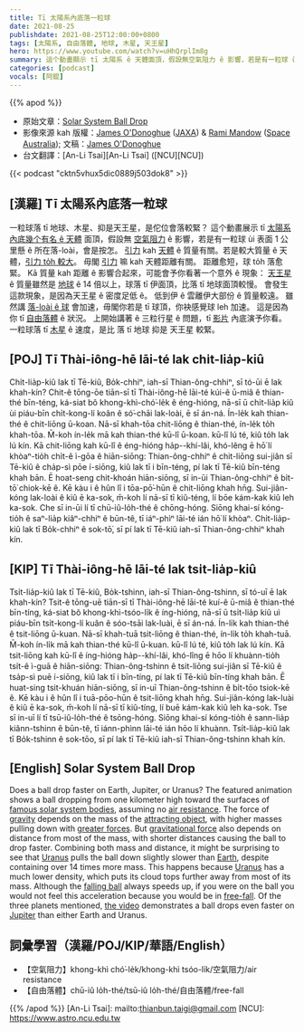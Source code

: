```yaml
---
title: Tī 太陽系內底落一粒球
date: 2021-08-25
publishdate: 2021-08-25T12:00:00+0800
tags: [太陽系, 自由落體, 地球, 木星, 天王星]
hero: https://www.youtube.com/watch?v=uHhQrplIm8g
summary: 這个動畫顯示 tī 太陽系 ê 天體面頂，假設無空氣阻力 ê 影響，若是有一粒球 ùi 表面 1 公里懸 ê 所在落-loài，會是按怎。
categories: [podcast]
vocals: [阿錕]
---
```


{{% apod %}}

- 原始文章：[Solar System Ball Drop](https://apod.nasa.gov/apod/ap210825.html)
- 影像來源 kah 版權：[James O'Donoghue](https://www.youtube.com/user/jayphys85/about) ([JAXA](https://global.jaxa.jp/)) & [Rami Mandow](https://twitter.com/CosmicRami) ([Space Australia](https://spaceaustralia.com/)); 文稿：[James O'Donoghue](https://jamesodonoghue.wixsite.com/home)
- 台文翻譯：[An-Li Tsai][An-Li Tsai] ([NCU][NCU])

{{< podcast "cktn5vhux5dic0889j503dok8" >}}

## [漢羅] Tī 太陽系內底落一粒球
一粒球落 tī 地球、木星、抑是天王星，是佗位會落較緊？
這个動畫展示 tī [太陽系內底幾个有名 ê 天體][famous solar system bodies] 面頂，假設無 [空氣阻力][air resistance] ê 影響，若是有一粒球 ùi 表面 1 公里懸 ê 所在落-loài，會是按怎。
[引力][gravity] kah [天體][attracting object] ê 質量有關。若是較大質量 ê 天體，[引力 to̍h 較大][greater forces]。
毋閣 [引力][gravitational force] 嘛 kah 天體距離有關。
距離愈短，球 to̍h 落愈緊。
Kā 質量 kah 距離 ê 影響合起來，可能會予你看著一个意外 ê 現象：
[天王星][Uranus] ê 質量雖然是 [地球][Earth] ê 14 倍以上，球落 tī 伊面頂，比落 tī 地球面頂較慢。
會發生這款現象，是因為天王星 ê 密度足低 ê。
低到伊 ê 雲離伊大部份 ê 質量較遠。
雖然講 [落-loài ê 球][falling ball] 會加速，毋閣你若是 tī 球頂，你袂感覺球 leh 加速。
這是因為你 tī [自由落體][free-fall] ê 狀況。
上開始講著 ê 三粒行星 ê 問題，tī [影片][the video] 內底演予你看。
一粒球落 tī [木星][Jupiter] ê 速度，是比 落 tī 地球 抑是 天王星 較緊。

## [POJ] Tī Thài-iông-hē lāi-té lak chi̍t-lia̍p-kiû
Chi̍t-lia̍p-kiû lak tī Tē-kiû, Bo̍k-chhiⁿ, iah-sī Thian-ông-chhiⁿ, sī tó-ūi ē lak khah-kín?
Chit-ê tōng-ōe tiān-sī tī Thài-iông-hē lāi-té kúi-ê ū-miâ ê thian-thé bīn-téng, ká-siat bô khong-khì-chó͘-le̍k ê éng-hióng, nā-sī ū chi̍t-lia̍p kiû ùi piáu-bīn chi̍t-kong-lí koân ê só͘-chāi lak-loài, ē sī án-ná.
Ín-le̍k kah thian-thé ê chit-liōng ū-koan.
Nā-sī khah-tōa chit-liōng ê thian-thé, ín-le̍k to̍h khah-tōa.
M̄-koh ín-le̍k mā kah thian-thé kū-lî ū-koan.
kū-lî lú té, kiû to̍h lak lú kín.
Kā chit-liōng kah kū-lî ê éng-hióng ha̍p--khí-lâi, khó-lêng ē hō͘ lí khòaⁿ-tio̍h chi̍t-ê ì-gōa ê hiān-siōng:
Thian-ông-chhiⁿ ê chit-liōng sui-jiân sī Tē-kiû ê cha̍p-sì pōe í-siōng, kiû lak tī i bīn-téng, pí lak tī Tē-kiû bīn-téng khah bān.
Ē hoat-seng chit-khoán hiān-siōng, sī in-ūi Thian-ông-chhiⁿ ê bi̍t-tō͘ chiok-kē ê.
Kē kàu i ê hûn lî i tōa-pō͘-hūn ê chit-liōng khah hn̄g.
Sui-jiân-kóng lak-loài ê kiû ē ka-sok, m̄-koh lí nā-sī tī kiû-téng, lí bōe kám-kak kiû leh ka-sok.
Che sī in-ūi lí tī chū-iû-lo̍h-thé ê chōng-hóng.
Siōng khai-sí kóng-tio̍h ê saⁿ-lia̍p kiâⁿ-chhiⁿ ê būn-tê, tī iáⁿ-phìⁿ lāi-té ián hō͘ lí khòaⁿ.
Chi̍t-lia̍p-kiû lak tī Bo̍k-chhiⁿ ê sok-tō͘, sī pí lak tī Tē-kiû iah-sī Thian-ông-chhiⁿ khah kín.

## [KIP] Tī Thài-iông-hē lāi-té lak tsi̍t-lia̍p-kiû
Tsi̍t-lia̍p-kiû lak tī Tē-kiû, Bo̍k-tshinn, iah-sī Thian-ông-tshinn, sī tó-uī ē lak khah-kín?
Tsit-ê tōng-uē tiān-sī tī Thài-iông-hē lāi-té kuí-ê ū-miâ ê thian-thé bīn-tíng, ká-siat bô khong-khì-tsóo-li̍k ê íng-hióng, nā-sī ū tsi̍t-lia̍p kiû uì piáu-bīn tsi̍t-kong-lí kuân ê sóo-tsāi lak-luài, ē sī án-ná.
Ín-li̍k kah thian-thé ê tsit-liōng ū-kuan.
Nā-sī khah-tuā tsit-liōng ê thian-thé, ín-li̍k to̍h khah-tuā.
M̄-koh ín-li̍k mā kah thian-thé kū-lî ū-kuan.
kū-lî lú té, kiû to̍h lak lú kín.
Kā tsit-liōng kah kū-lî ê íng-hióng ha̍p--khí-lâi, khó-lîng ē hōo lí khuànn-tio̍h tsi̍t-ê ì-guā ê hiān-siōng:
Thian-ông-tshinn ê tsit-liōng sui-jiân sī Tē-kiû ê tsa̍p-sì puē í-siōng, kiû lak tī i bīn-tíng, pí lak tī Tē-kiû bīn-tíng khah bān.
Ē huat-sing tsit-khuán hiān-siōng, sī in-uī Thian-ông-tshinn ê bi̍t-tōo tsiok-kē ê.
Kē kàu i ê hûn lî i tuā-pōo-hūn ê tsit-liōng khah hn̄g.
Sui-jiân-kóng lak-luài ê kiû ē ka-sok, m̄-koh lí nā-sī tī kiû-tíng, lí buē kám-kak kiû leh ka-sok.
Tse sī in-uī lí tī tsū-iû-lo̍h-thé ê tsōng-hóng.
Siōng khai-sí kóng-tio̍h ê sann-lia̍p kiânn-tshinn ê būn-tê, tī iánn-phìnn lāi-té ián hōo lí khuànn.
Tsi̍t-lia̍p-kiû lak tī Bo̍k-tshinn ê sok-tōo, sī pí lak tī Tē-kiû iah-sī Thian-ông-tshinn khah kín.

## [English] Solar System Ball Drop
Does a ball drop faster on Earth, Jupiter, or Uranus?
The featured animation shows a ball dropping from one kilometer high toward the surfaces of [famous solar system bodies][famous solar system bodies], assuming no [air resistance][air resistance].
The force of [gravity][gravity] depends on the mass of the [attracting object][attracting object], with higher masses pulling down with [greater forces][greater forces].
But [gravitational force][gravitational force] also depends on distance from most of the mass, with shorter distances causing the ball to drop faster.
Combining both mass and distance, it might be surprising to see that [Uranus][Uranus] pulls the ball down slightly slower than [Earth][Earth], despite containing over 14 times more mass.
This happens because [Uranus][Uranus] has a much lower density, which puts its cloud tops further away from most of its mass.
Although the [falling ball][falling ball] always speeds up, if you were on the ball you would not feel this acceleration because you would be in [free-fall][free-fall].
Of the three planets mentioned, [the video][the video] demonstrates a ball drops even faster on [Jupiter][Jupiter] than either Earth and Uranus.

## 詞彙學習（漢羅/POJ/KIP/華語/English）

- 【空氣阻力】khong-khì chó͘-le̍k/khong-khì tsóo-li̍k/空氣阻力/air resistance
- 【自由落體】chū-iû lo̍h-thé/tsū-iû lo̍h-thé/自由落體/free-fall

{{% /apod %}}
[An-Li Tsai]: mailto:thianbun.taigi@gmail.com
[NCU]: https://www.astro.ncu.edu.tw

[famous solar system bodies]:https://nssdc.gsfc.nasa.gov/planetary/factsheet/
[air resistance]:https://www.grc.nasa.gov/www/k-12/airplane/falling.html
[gravity]:https://spaceplace.nasa.gov/what-is-gravity/en/
[attracting object]:https://m.media-amazon.com/images/I/41NxxwsUPCL.jpg
[greater forces]:https://phet.colorado.edu/sims/html/gravity-force-lab/latest/gravity-force-lab_en.html
[gravitational force]:https://en.wikipedia.org/wiki/Gravity
[Uranus]:https://solarsystem.nasa.gov/planets/uranus/overview/
[Earth]:https://apod.nasa.gov/apod/ap100713.html
[Uranus]:https://solarsystem.nasa.gov/planets/uranus/by-the-numbers/
[falling ball]:http://www.stefanom.org/spc/game.php
[free-fall]:https://www.grc.nasa.gov/www/k-12/airplane/ffall.html
[the video]:https://youtu.be/oIMMZl4n-uk
[Jupiter]:https://apod.nasa.gov/apod/ap190205.html
